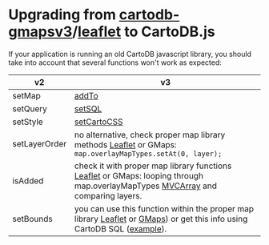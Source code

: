 # Upgrading from [cartodb-gmapsv3](https://github.com/vizzuality/cartodb-gmapsv3)/[leaflet](https://github.com/vizzuality/cartodb-leaflet) to CartoDB.js

If your application is running an old CartoDB javascript library, you should take
into account that several functions won't work as expected:

| v2            | v3         | 
| ------------- |------------|
| setMap        | [addTo](http://docs.cartodb.com/cartodb-platform/cartodb-js.html#creating-visualizations-at-runtime)|
| setQuery      | [setSQL](http://docs.cartodb.com/cartodb-platform/cartodb-js.html#sublayersetsqlsql) | 
| setStyle      | [setCartoCSS](http://docs.cartodb.com/cartodb-platform/cartodb-js.html#sublayersetcartocsscss) |
| setLayerOrder | no alternative, check proper map library methods [Leaflet](http://leafletjs.com/reference.html#tilelayer-bringtofront) or GMaps: ```map.overlayMapTypes.setAt(0, layer);``` |
| isAdded       | check it with proper map library functions [Leaflet](http://leafletjs.com/reference.html#map-haslayer) or GMaps: looping through map.overlayMapTypes [MVCArray](https://developers.google.com/maps/documentation/javascript/reference#MVCArray) and comparing layers. | 
| setBounds     | you can use this function within the proper map library [Leaflet](http://leafletjs.com/reference.html#map-fitbounds) or  [GMaps](https://developers.google.com/maps/documentation/javascript/reference#Map)) or get this info using CartoDB SQL ([example](http://docs.cartodb.com/cartodb-platform/cartodb-js.html#sqlgetboundssql-vars-options-callback)). | 
